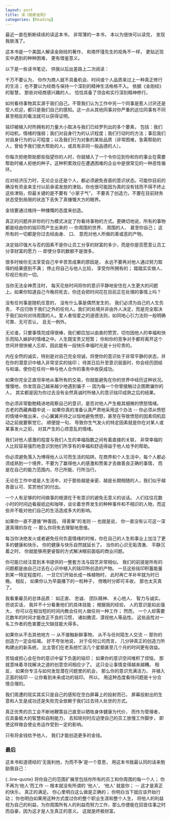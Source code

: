```yaml
---
layout: post
title: 读《能断金刚》
categories: [Reading]
---
```


最近一直在断断续续的读这本书， 非常薄的一本书， 本以为很快可以读完， 发现我肤浅了。

这本书是一个美国人解读金刚经的著作， 和南怀瑾先生的视角不一样， 更贴近现实中遇到的种种困难， 更有借鉴意义。

以下是一些读书笔记， 供我以后出差路上二次阅读：

千万不要认为， 你作为商人就不具备机会、时间或个人品质来过上一种真正修行的生活； 也不要以为经商与保持一个深刻的精神生活格格不入。 依据《金刚经》的智慧， 那些对经商感兴趣的人， 恰恰具备了领会和实行深刻精神修行。

如何看待事物其实源于我们自己。不管我们认为工作中另一个同事是惹人讨厌还是受人欢迎，都只是我们自己的感知。这一点从其他同事对你严重的这位同事有不同甚至相反的看法就可以获得证明。

铭印被植入时所拥有的力量大小取决与我们已经罗列出的多个要素， 包括：我们的动机，情绪的强弱；我们对自身行为的认识程度；我们行动时的方法；事后我们对自身行为的认可程度；以及我们行为对象的某些品质（非常困难，急需帮助的人，曾给予我们很大帮助的人，或具有非同一般品德的人）。

你每次拒绝帮助那些指望你的人时，你就植入了一个令你见到你和你的事业在需要帮助时被人拒绝的种子。这种积累效应在遭遇困难的企业中是很常见的一种恶性循环。

应对经济压力时，无论企业还是个人，都必须避免吝啬的意识状态。可能你目前的确没有资金来支付以前承诺发放的津贴，你也很可能因为真的没有钱而不得不终止这些津贴，但最关键的是不要有 “小家子气”， 不要丢了创造力，不要在目前财务状态受到局限的状态下丢失了真慷慨大方的眼界。

金钱要通过维持一种慷慨的态度来创造。

真正的问题并非你的行为模式决定了你看待事物的方式。更确切地说，所有的事物都是经由你的铭印而产生出来的 -- 你周围的世界、 周围的人、 甚至你自己； 这所有的一切都是你过去经由身、 口、 意而对他人所做的善或恶的产物。

决定铭印强大与否的因素不是你让员工分享的财富的多少，而是你是否愿意让员工分享财富的愿力 -- 即使分享的数额不是很多。

很多时候你无法享受自己辛辛苦苦成果的原因是， 永远不要再对他人通过努力取得的结果感到不满； 停止将自己与他人比较， 享受你所拥有的； 踏踏实实做人、 珍视已有的一切。

当你无法全神贯注时， 每天花些时间将你的意识平静地安住在人生更大的问题上。如果你知道自己今晚将死去，你还会把时间花在目前正在处理的事情上吗？

没有任何事是随机任意的， 没有什么事是偶然发生的， 我们必须为自己的人生负责， 不应归咎于我们之外的任何人。我们的处境并非由外人决定，而是完全取决于我们如何对待周围的人。爱人者恒爱之的道德法则，如同地心引力法则一般明确可靠、无可否认， 且无一例外。

无论谁，只要事情完成得很棒，我们都应加以由衷的赞赏，切勿因他人的幸福和快乐而陷入嫉妒的情绪之中。人生既宝贵又短暂； 你和你的竞争对手都将离开这个世间并很快被人忘却，因此能有一段快乐幸福时光是十分珍贵的。

内在全然的诚实，特别是对自己完全坦诚，将使你的意识处于非常平静的状态，并在你的潜意识中植入非常坚实的铭印； 待其日后升至意识层面时，你会经历团结与和谐，使你在任何一种与他人合作的事务中收获成功。

如果你完全正直坦率地从事所有的交易，你就能避免在你的世界中经历这种状况。慢慢地，你发现自己越来越少地遇到骗子 -- 因为每一个你曾接触过企图欺骗你的人， 其实都是因为你过去没有全然真诚时所植入的意识铭印成熟之后的结果。

你必须非常勤勉精进地观察自己的意识，是否对他人产生极其细微的愤怒情绪。 古老的西藏典籍中说 -- 如果你真的准备认真严肃地采用这个办法 -- 你必须从愤怒的情绪中推出来，小心翼翼并持之以恒地避免愤怒，甚至在导致愤怒的因素伺机启动之前就要察觉它。 顺便提一句， 导致你生气发火的特定因素就是你在对某人或某事发火之前， 对其产生的心烦意乱的情绪。

我们对他人感激的程度与我们人生的幸福指数之间有着直接的关联， 非常幸福的人比较容易强烈地意识到他们所享有的幸福和舒适得益于他人给予的帮助。

你必须避免落入为博得他人认可而生活的陷阱。在商界和个人生活中，每个人都必须成熟到一个境界，不要为了赢得他人的感激和赞美才去做善良正确的事情， 而是在自己的能力范围内，尽己所能、行所当行。

无论在工作中或是人生活中，对于那些越是亲密、越是长期相随的人，我们似乎越吝啬认可、奖赏他们的付出。

一个人有足够的时间做事的根源在于有意识的避免无意义的谈话。 人们往往花数小时的时间边看报纸边和咖啡，谈论着世界发生的种种事件和不相识的人物，而这些并不能对他们自己的生活造成多大的影响。

如果你一直不遵循“种善因， 得善果”的准则 -- 也就是说， 你一直没有认可这一深邃真理的存在 -- 那么你将失去理智地思维。

每当你决绝发火或者避免任何负面情绪的时候，你在自己的人生和事业上加注了更多的健康和快乐， 你的健康与快乐自然就延长了。 当你的心识无垢清澈、 平静沉着之时， 你就能够用更睿智的方式解决眼前面临的商业问题。

你可能已经注意到本书提供的一整套方法与园艺非常相似。 我们的前提是所有的问题都是由自己过去在心识中植入的铭印所创造的产物。 一旦这些铭印积蓄能量到某一特定程度时， 一旦它们开始长成一株植物时， 此时再亡羊补牢就为时已晚。 相反， 如果你认为早晨播下的一粒种子， 傍晚时分即可丰收， 那也太天真了。

我看重雇员的总体品质： 如正直、 忠诚、 团队精神、 关心他人、 智力与诚实。 但说实话， 我并不十分看重他们的具体技能； 根据我的经验， 人的意识是如此强大， 你可以在相当短的时间内教会任何人做任何一种工作； 然而， 一个人却需要花数年的时间才能改正不良的习惯， 诸如撒谎、漠视他人等品性。 这些品性对一名工作者的危害要比欠缺技能大得多。

如果你从不去其他地方 -- 从不接触新鲜事物， 从不与任何陌生人交流 -- 那你的创造力一定会枯竭。 好不夸张地说， 对于任何公司而言， 几分钟真正的创造力所构建出的新系统， 比主管们在老系统忙活几个星期甚至几个月的时间更有效益。

苦恼或担心会在你的意识中留下负面的铭印； 如果你的意识空间堆积了烦恼， 那就意味着寻找解决之道的创意空间相应少了。 这只会让事情变得越来越糟。 相反， 如果你专注与如何发现潜在问题里的机会， 那么你的意识充满活力， 并植入正面的铭印 -- 让你看到未来成功的铭印。 所以， 用这种态度看待问题是十分合情合理的。

我们周遭的现实其实只是自己的感知在空白屏幕上的投射而已， 屏幕投射出的生意和人生是成功还是失败完全依赖于我们过去待人处世的方式。

真正优秀的员工会不断地鞭策自己直至以牺牲身体健康为代价， 而作为管理者， 应具备极大的智慧和自制能力， 去知晓何时应迫使自己的员工放慢工作脚步， 即使这样做会使业务运作受到一定的影响。

只有将金钱给予他人， 我们才能创造更多的金钱。

### 最后
这本书和道德经的'无我利他，为而不争'是一个意思， 用这本书我最认同的话来勉励我自己：

{:.line-quote}
将你自己的范围扩展至包括你所有的员工和你周围的每一个人； 你不再为‘他人’而工作 -- 根本就没有所谓的 ‘他人’， ‘他人’ 就是你； -- 这才是真正的快乐， 真正的满足。 你心里明白这么做是正确的； 你明白当下就应该开始行动； 你也明白如果用这种方式度过你的整个职业生涯和整个人生， 将他人的利益视为自己的利益，为你周围所有人的利益而努力工作，那么你便能在回首往事之时而自豪，因为这才是人生真正的意义。 这就是终极财富。
